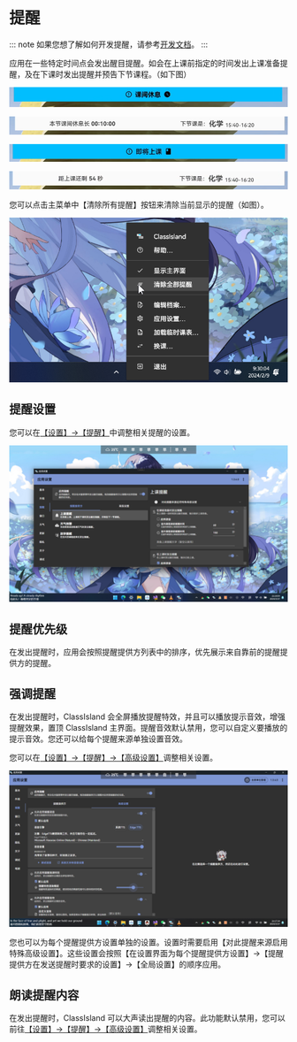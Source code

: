 # 提醒

::: note
如果您想了解如何开发提醒，请参考[开发文档](../dev/notifications/index.md)。
:::

应用在一些特定时间点会发出醒目提醒。如会在上课前指定的时间发出上课准备提醒，及在下课时发出提醒并预告下节课程。（如下图）

![1690357490894](image/Basic/1690357490894.png)

![1690357510377](image/Basic/1690357510377.png)

![1690357561703](image/Basic/1690357561703.png)

![1690357548114](image/Basic/1690357548114.png)

您可以点击主菜单中【清除所有提醒】按钮来清除当前显示的提醒（如图）。

![1694923928375](image/Notifications/1694923928375.png)

## 提醒设置

您可以在[【设置】->【提醒】](classisland://app/settings/notification)中调整相关提醒的设置。

![1694923983253](image/Notifications/1694923983253.png)

## 提醒优先级

在发出提醒时，应用会按照提醒提供方列表中的排序，优先展示来自靠前的提醒提供方的提醒。

## 强调提醒

在发出提醒时，ClassIsland 会全屏播放提醒特效，并且可以播放提示音效，增强提醒效果，置顶 ClassIsland 主界面。提醒音效默认禁用，您可以自定义要播放的提示音效。您还可以给每个提醒来源单独设置音效。

您可以在[【设置】->【提醒】->【高级设置】](classisland://app/settings/notification)调整相关设置。

![1712379341205](image/ChangeLog/1712379341205.png)

您也可以为每个提醒提供方设置单独的设置。设置时需要启用【对此提醒来源启用特殊高级设置】。这些设置会按照【在设置界面为每个提醒提供方设置】->【提醒提供方在发送提醒时要求的设置】->【全局设置】的顺序应用。

## 朗读提醒内容

在发出提醒时，ClassIsland 可以大声读出提醒的内容。此功能默认禁用，您可以前往[【设置】->【提醒】->【高级设置】](classisland://app/settings/notification)调整相关设置。
